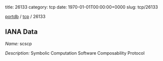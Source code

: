 title: 26133
category: tcp
date: 1970-01-01T00:00:00+0000
slug: tcp/26133

[portdb](/) / [tcp](/category/tcp.html) / 26133


## IANA Data

_Name:_ scscp

_Description:_ Symbolic Computation Software Composability Protocol

